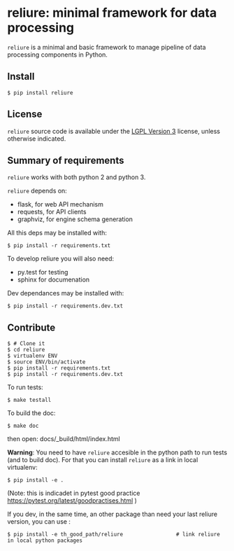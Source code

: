 # reliure: minimal framework for data processing

`reliure` is a minimal and basic framework to manage pipeline of data processing
components in Python.


## Install

    $ pip install reliure

## License

`reliure` source code is available under the [LGPL Version 3](http://www.gnu.org/licenses/lgpl.txt) license, unless otherwise indicated.


## Summary of requirements

`reliure` works with both python 2 and python 3.

`reliure` depends on:
* flask, for web API mechanism
* requests, for API clients
* graphviz, for engine schema generation

All this deps may be installed with:

    $ pip install -r requirements.txt

To develop reliure you will also need:
* py.test for testing
* sphinx for documenation

Dev dependances may be installed with:

    $ pip install -r requirements.dev.txt


## Contribute

    $ # Clone it
    $ cd reliure
    $ virtualenv ENV
    $ source ENV/bin/activate
    $ pip install -r requirements.txt
    $ pip install -r requirements.dev.txt

To run tests:

    $ make testall

To build the doc:

    $ make doc

then open: docs/_build/html/index.html


**Warning**: You need to have `reliure` accesible in the python path to run tests (and to build doc).
For that you can install `reliure` as a link in local virtualenv:

    $ pip install -e .

(Note: this is indicadet in pytest good practice https://pytest.org/latest/goodpractises.html )


If you dev, in the same time, an other package than need your last reliure version, you can use : 

    $ pip install -e th_good_path/reliure                 # link reliure in local python packages
